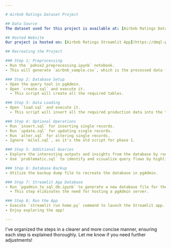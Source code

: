 ```yaml
---

# Airbnb Ratings Dataset Project

## Data Source
The dataset used for this project is available at: [Airbnb Ratings Dataset](https://www.kaggle.com/datasets/samyukthamurali/airbnb-ratings-dataset/data?select=airbnb_sample.csv)

## Hosted Website
Our project is hosted on: [Airbnb Ratings Streamlit App](https://dmql-pahse-2-excel-was-better.streamlit.app/)

## Recreating the Project

### Step 1: Preprocessing
- Run the `pahse2_preprocessing.ipynb` notebook.
- This will generate `airbnb_sample.csv`, which is the processed data for our database.

### Step 2: Database Setup
- Open the query tool in pgAdmin.
- Open `create.sql` and execute it.
  - This script will create all the required tables.

### Step 3: Data Loading
- Open `load.sql` and execute it.
  - This script will insert all the required production data into the tables.

### Step 4: Optional Operations
- Run `insert.sql` for inserting single records.
- Run `update.sql` for updating single records.
- Run `alter.sql` for altering single records.
- Ignore `mile1.sql`, as it's the old script for phase 1.

### Step 5: Additional Queries
- Explore the interesting outputs and insights from the database by running individual queries from `all_queries.sql`.
- Use `problematic.sql` to identify and visualize query flows by highlighting each query and clicking on the explain button.

### Step 6: Database Backup
- Utilize the backup dump file to recreate the database in pgAdmin.

### Step 7: Streamlit App Database
- Run `pgadmin_to_sql_db.ipynb` to generate a new database file for the Streamlit app.
  - This step eliminates the need for hosting a pgAdmin server.

### Step 8: Run the App
- Execute `streamlit run home.py` command to launch the Streamlit app.
- Enjoy exploring the app!

--- 
```


I've organized the steps in a clearer and more concise manner, ensuring each step is explained thoroughly. Let me know if you need further adjustments!
